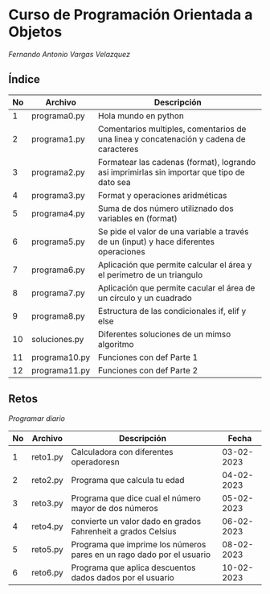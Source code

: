 # Curso de Programación Orientada a Objetos

*Fernando Antonio Vargas Velazquez*

## Índice

|No|Archivo     |Descripción         |
|--|------------|--------------------|
|1 |programa0.py|Hola mundo en python|
|2 |programa1.py|Comentarios multiples, comentarios de una linea y concatenación y cadena de caracteres|
|3 |programa2.py|Formatear las cadenas (format), logrando asi imprimirlas sin importar que tipo de dato sea|
|4 |programa3.py|Format y operaciones aridméticas|
|5 |programa4.py|Suma de dos número utiliznado dos variables en (format)|
|6 |programa5.py|Se pide el valor de una variable a través de un (input) y hace diferentes operaciones|
|7 |programa6.py|Aplicación que permite calcular el área y el perimetro de un triangulo|
|8 |programa7.py|Aplicación que permite cacular el área de un círculo y un cuadrado|
|9 |programa8.py|Estructura de las condicionales if, elif y else|
|10|soluciones.py|Diferentes soluciones de un mimso algoritmo|
|11|programa10.py|Funciones con def Parte 1|
|12|programa11.py|Funciones con def Parte 2|


## Retos
*Programar diario*

|No|Archivo     |Descripción         |Fecha    |
|--|------------|--------------------|---------|
|1 |reto1.py|Calculadora con diferentes operadoresn|03-02-2023|
|2 |reto2.py|Programa que calcula tu edad|04-02-2023|
|3 |reto3.py|Programa que dice cual el número mayor de dos números|05-02-2023|
|4 |reto4.py|convierte un valor dado en grados Fahrenheit a grados Celsius|06-02-2023|
|5 |reto5.py|Programa que imprime los números pares en un rago dado por el usuario|08-02-2023|
|6 |reto6.py|Programa que aplica descuentos dados dados por el usuario|10-02-2023|
